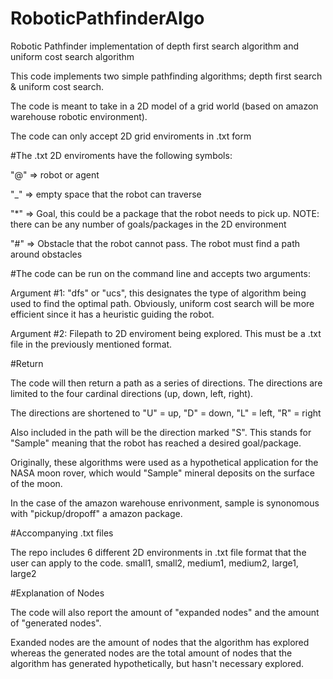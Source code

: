# RoboticPathfinderAlgo
Robotic Pathfinder implementation of depth first search algorithm and uniform cost search algorithm


This code implements two simple pathfinding algorithms; depth first search & uniform cost search.

The code is meant to take in a 2D model of a grid world (based on amazon warehouse robotic environment). 

The code can only accept 2D grid enviroments in .txt form



#The .txt 2D enviroments have the following symbols:

"@" => robot or agent

"_" => empty space that the robot can traverse

"*" => Goal, this could be a package that the robot needs to pick up. NOTE: there can be any number of goals/packages in the 2D environment

"#" => Obstacle that the robot cannot pass. The robot must find a path around obstacles


#The code can be run on the command line and accepts two arguments:

Argument #1: "dfs" or "ucs", this designates the type of algorithm being used to find the optimal path. Obviously, uniform cost search will be more efficient since it has a heuristic guiding the robot.

Argument #2: Filepath to 2D enviroment being explored. This must be a .txt file in the previously mentioned format. 

#Return

The code will then return a path as a series of directions. The directions are limited to the four cardinal directions (up, down, left, right).

The directions are shortened to "U" = up, "D" = down, "L" = left, "R" = right

Also included in the path will be the direction marked "S". This stands for "Sample" meaning that the robot has reached a desired goal/package.

Originally, these algorithms were used as a hypothetical application for the NASA moon rover, which would "Sample" mineral deposits on the surface of the moon.

In the case of the amazon warehouse enrivonment, sample is synonomous with "pickup/dropoff" a amazon package.

#Accompanying .txt files

The repo includes 6 different 2D environments in .txt file format that the user can apply to the code. small1, small2, medium1, medium2, large1, large2

#Explanation of Nodes

The code will also report the amount of "expanded nodes" and the amount of "generated nodes".

Exanded nodes are the amount of nodes that the algorithm has explored whereas the generated nodes are the total amount of nodes that the algorithm has generated hypothetically, but hasn't necessary explored. 

